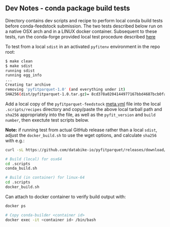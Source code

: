 ## Dev Notes - conda package build tests

Directory contains dev scripts and recipe to perform local conda build tests before conda-feedstock submission. The two tests described below run on a native OSX arch and in a LINUX docker container. Subsequent to these tests, run the conda-forge provided local test procedure described [here](https://conda-forge.org/docs/maintainer/adding_pkgs.html#staging-test-locally)

To test from a local ```sdist``` in an activated ```pyfitenv``` environment in the repo root:
```bash
$ make clean
$ make sdist
running sdist
running egg_info
...
Creating tar archive
removing 'pyfitparquet-1.0' (and everything under it)
SHA256(dist/pyfitparquet-1.0.tar.gz)= 8cd378a0204144977167bbd4687bcb0fa0de5ddd297d7b2447c9a3af5d9f9747
```
Add a local copy of the ```pyfitparquet-feedstock``` [meta.yml](https://github.com/conda-forge/pyfitparquet-feedstock/blob/master/recipe/meta.yaml) file into the local ```.scripts/recipes``` directory and copy/paste the above local tarball path and ```sha256``` appropriately into the file, as well as the ```pyfit_version``` and ```build number```, then exectute test scripts below.  

**Note:** if running test from actual GitHub release rather than a local ```sdist```, adjust the ```docker_build.sh``` to use the wget options, and calculate ```sha256``` with e.g.:

```bash
curl -sL https://github.com/databike-io/pyfitparquet/releases/download/v1.0/pyfitparquet-1.0.tar.gz | openssl sha256
```

```bash
# Build (local) for osx64
cd .scripts
conda_build.sh
```
```bash
# Build (in container) for linux-64
cd .scripts
docker_build.sh
```

Can attach to docker container to verify build output with:
```bash
docker ps

# Copy conda-builder <container id>
docker exec -it <container id> /bin/bash
```

